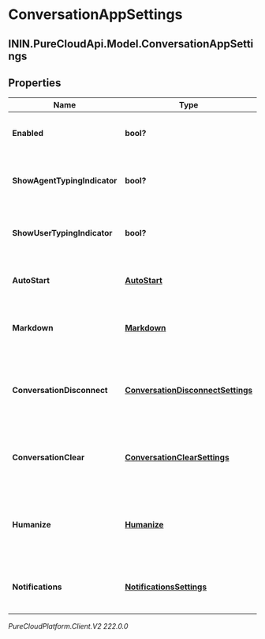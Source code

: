 # ConversationAppSettings

## ININ.PureCloudApi.Model.ConversationAppSettings

## Properties

|Name | Type | Description | Notes|
|------------ | ------------- | ------------- | -------------|
| **Enabled** | **bool?** | The toggle to enable or disable conversations | [optional] |
| **ShowAgentTypingIndicator** | **bool?** | The toggle to enable or disable typing indicator for messenger | [optional] |
| **ShowUserTypingIndicator** | **bool?** | The toggle to enable or disable typing indicator for messenger | [optional] |
| **AutoStart** | [**AutoStart**](AutoStart) | The auto start for the messenger conversation | [optional] |
| **Markdown** | [**Markdown**](Markdown) | The markdown for the messenger app | [optional] |
| **ConversationDisconnect** | [**ConversationDisconnectSettings**](ConversationDisconnectSettings) | The conversation disconnect settings for the messenger app | [optional] |
| **ConversationClear** | [**ConversationClearSettings**](ConversationClearSettings) | The conversation clear settings for the messenger app | [optional] |
| **Humanize** | [**Humanize**](Humanize) | The humanize conversations settings for the messenger app | [optional] |
| **Notifications** | [**NotificationsSettings**](NotificationsSettings) | The notification settings for messenger apps | [optional] |



_PureCloudPlatform.Client.V2 222.0.0_
